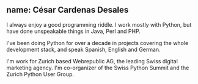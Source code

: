 name: César Cardenas Desales
---
I always enjoy a good programming riddle. I work mostly with Python, but have done unspeakable things in Java, Perl and PHP.

I've been doing Python for over a decade in projects covering the whole development stack, and speak Spanish, English and German.

I'm work for Zurich based Webrepublic AG, the leading Swiss digital marketing agency. I'm co-organizer of the Swiss Python Summit and the Zurich Python User Group.
